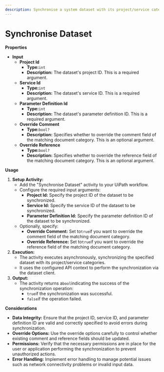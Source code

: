 ```yaml
---
description: Synchronise a system dataset with its project/service categories.
---
```


# Synchronise Dataset

**Properties**

* **Input**
  * **Project Id**
    * **Type:**`int`
    * **Description:** The dataset's project ID. This is a required argument.
  * **Service Id**
    * **Type:**`int`
    * **Description:** The dataset's service ID. This is a required argument.
  * **Parameter Definition Id**
    * **Type:**`int`
    * **Description:** The dataset's parameter definition ID. This is a required argument.
  * **Override Comment**
    * **Type:**`bool?`
    * **Description:** Specifies whether to override the comment field of the matching document category. This is an optional argument.
  * **Override Reference**
    * **Type:**`bool?`
    * **Description:** Specifies whether to override the reference field of the matching document category. This is an optional argument.

**Usage**

1. **Setup Activity:**
   * Add the "Synchronise Dataset" activity to your UiPath workflow.
   * Configure the required input arguments:
     * **Project Id:** Specify the project ID of the dataset to be synchronized.
     * **Service Id:** Specify the service ID of the dataset to be synchronized.
     * **Parameter Definition Id:** Specify the parameter definition ID of the dataset to be synchronized.
   * Optionally, specify:
     * **Override Comment:** Set to`true`if you want to override the comment field of the matching document category.
     * **Override Reference:** Set to`true`if you want to override the reference field of the matching document category.
2. **Execution:**
   * The activity executes asynchronously, synchronizing the specified dataset with its project/service categories.
   * It uses the configured API context to perform the synchronization via the dataset client.
3. **Output:**
   * The activity returns a`bool`indicating the success of the synchronization operation:
     * `true`if the synchronization was successful.
     * `false`if the operation failed.

**Considerations**

* **Data Integrity:** Ensure that the project ID, service ID, and parameter definition ID are valid and correctly specified to avoid errors during synchronization.
* **Override Options:** Use the override options carefully to control whether existing comment and reference fields should be updated.
* **Permissions:** Verify that the necessary permissions are in place for the user or application performing the synchronization to prevent unauthorized actions.
* **Error Handling:** Implement error handling to manage potential issues such as network connectivity problems or invalid input data.
